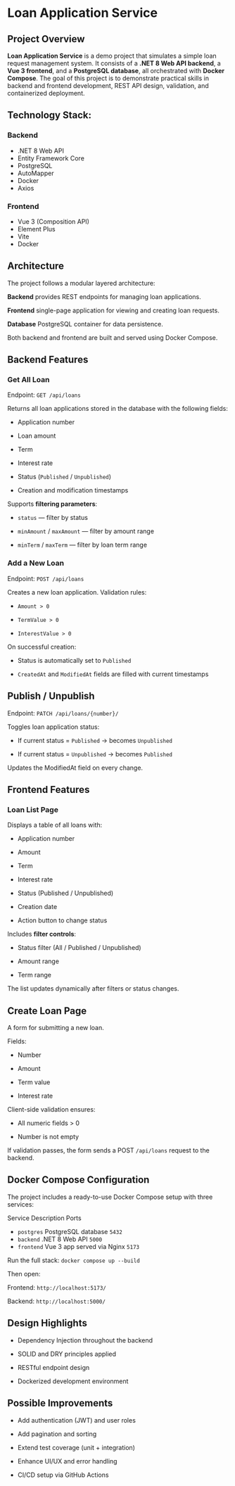 # Loan Application Service
## Project Overview
**Loan Application Service** is a demo project that simulates a simple loan request management system.
It consists of a **.NET 8 Web API backend**, a **Vue 3 frontend**, and a **PostgreSQL database**, all orchestrated with **Docker Compose**.
The goal of this project is to demonstrate practical skills in backend and frontend development, REST API design, validation, and containerized deployment.

## Technology Stack:
### Backend
- .NET 8 Web API
- Entity Framework Core
- PostgreSQL
- AutoMapper
- Docker
- Axios
### Frontend
- Vue 3 (Composition API)
- Element Plus
- Vite
- Docker

## Architecture

The project follows a modular layered architecture:

**Backend** provides REST endpoints for managing loan applications.

**Frontend** single-page application for viewing and creating loan requests.

**Database** PostgreSQL container for data persistence.

Both backend and frontend are built and served using Docker Compose.

## Backend Features
### Get All Loan

Endpoint: `GET /api/loans`

Returns all loan applications stored in the database with the following fields:

- Application number

- Loan amount

- Term

- Interest rate

- Status (`Published` / `Unpublished`)

- Creation and modification timestamps

Supports **filtering parameters**:

- `status` — filter by status

- `minAmount` / `maxAmount` — filter by amount range

- `minTerm` / `maxTerm` — filter by loan term range

### Add a New Loan

Endpoint: `POST /api/loans`

Creates a new loan application.
Validation rules:

- `Amount > 0`

- `TermValue > 0`

- `InterestValue > 0`

On successful creation:

- Status is automatically set to `Published`

- `CreatedAt` and `ModifiedAt` fields are filled with current timestamps

## Publish / Unpublish

Endpoint: `PATCH /api/loans/{number}/`

Toggles loan application status:

- If current status = `Published` → becomes `Unpublished`

- If current status = `Unpublished` → becomes `Published`

Updates the ModifiedAt field on every change.

## Frontend Features
### Loan List Page

Displays a table of all loans with:

- Application number

- Amount

- Term

- Interest rate

- Status (Published / Unpublished)

- Creation date

- Action button to change status

Includes **filter controls**:

- Status filter (All / Published / Unpublished)

- Amount range

- Term range

The list updates dynamically after filters or status changes.

## Create Loan Page

A form for submitting a new loan.

Fields:

- Number

- Amount

- Term value

- Interest rate

Client-side validation ensures:

- All numeric fields > 0

- Number is not empty

If validation passes, the form sends a POST `/api/loans` request to the backend.

## Docker Compose Configuration

The project includes a ready-to-use Docker Compose setup with three services:

Service	Description	Ports
- `postgres`	PostgreSQL database	`5432`
- `backend`	.NET 8 Web API	`5000`
- `frontend`	Vue 3 app served via Nginx	`5173`

Run the full stack:
`docker compose up --build`

Then open:

Frontend: `http://localhost:5173/`

Backend: `http://localhost:5000/`

## Design Highlights

- Dependency Injection throughout the backend

- SOLID and DRY principles applied

- RESTful endpoint design

- Dockerized development environment

## Possible Improvements

- Add authentication (JWT) and user roles

- Add pagination and sorting

- Extend test coverage (unit + integration)

- Enhance UI/UX and error handling

- CI/CD setup via GitHub Actions
